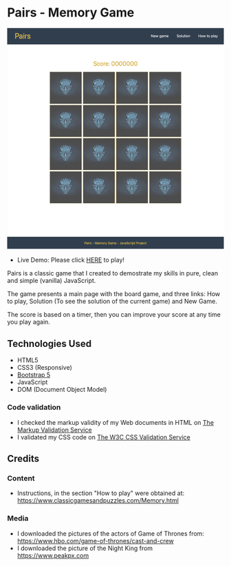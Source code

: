 # Pairs - Memory Game

<p align="center">
  <img width="700" height="auto" src="assets/images/gameimg.png">
</p>


- Live Demo: Please click [HERE](https://renato79.github.io/pairs/) to play!

Pairs is a classic game that I created to demostrate my skills in pure, clean and simple (vanilla) JavaScript.

The game presents a main page with the board game, and three links: How to play, Solution (To see the solution of the current game) and New Game.

The score is based on a timer, then you can improve your score at any time you play again.

## Technologies Used
- HTML5
- CSS3 (Responsive)
- [Bootstrap 5](https://getbootstrap.com/docs/5.0/getting-started/introduction/)
- JavaScript
- DOM (Document Object Model)

### Code validation
- I checked the markup validity of my Web documents in HTML on [The Markup Validation Service](https://validator.w3.org/)
- I validated my CSS code on [The W3C CSS Validation Service](https://jigsaw.w3.org/css-validator/)

## Credits

### Content
- Instructions, in the section "How to play" were obtained at: https://www.classicgamesandpuzzles.com/Memory.html

### Media
- I downloaded the pictures of the actors of Game of Thrones from: https://www.hbo.com/game-of-thrones/cast-and-crew
- I downloaded the picture of the Night King from https://www.peakpx.com

